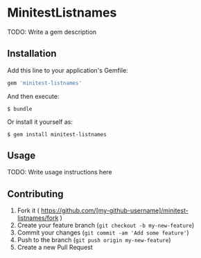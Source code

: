 # MinitestListnames

TODO: Write a gem description

## Installation

Add this line to your application's Gemfile:

```ruby
gem 'minitest-listnames'
```

And then execute:

    $ bundle

Or install it yourself as:

    $ gem install minitest-listnames

## Usage

TODO: Write usage instructions here

## Contributing

1. Fork it ( https://github.com/[my-github-username]/minitest-listnames/fork )
2. Create your feature branch (`git checkout -b my-new-feature`)
3. Commit your changes (`git commit -am 'Add some feature'`)
4. Push to the branch (`git push origin my-new-feature`)
5. Create a new Pull Request
